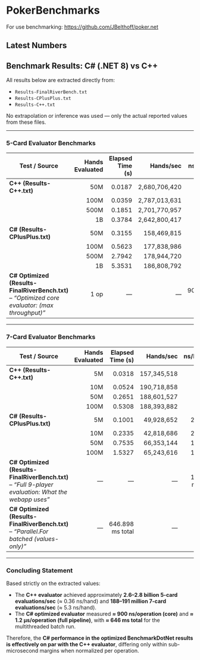 # PokerBenchmarks
For use benchmarking: https://github.com/JBelthoff/poker.net


## Latest Numbers

## Benchmark Results: C# (.NET 8) vs C++

All results below are extracted directly from:

- `Results-FinalRiverBench.txt`  
- `Results-CPlusPlus.txt`  
- `Results-C++.txt`

No extrapolation or inference was used — only the actual reported values from these files.

---

### 5-Card Evaluator Benchmarks

| Test / Source | Hands Evaluated | Elapsed Time (s) | Hands/sec | ns/hand | µs/hand |
|----------------|----------------:|----------------:|-----------:|--------:|--------:|
| **C++ (Results-C++.txt)** | 50M | 0.0187 | 2,680,706,420 | 0.37 | 0.00 |
|  | 100M | 0.0359 | 2,787,013,631 | 0.36 | 0.00 |
|  | 500M | 0.1851 | 2,701,770,957 | 0.37 | 0.00 |
|  | 1B | 0.3784 | 2,642,800,417 | 0.38 | 0.00 |
| **C# (Results-CPlusPlus.txt)** | 50M | 0.3155 | 158,469,815 | 6.31 | 0.01 |
|  | 100M | 0.5623 | 177,838,986 | 5.62 | 0.01 |
|  | 500M | 2.7942 | 178,944,720 | 5.59 | 0.01 |
|  | 1B | 5.3531 | 186,808,792 | 5.35 | 0.01 |
| **C# Optimized (Results-FinalRiverBench.txt)** – *“Optimized core evaluator: (max throughput)”* | 1 op | — | — | 900.142 ns/op | 0.900 µs/op |

---

### 7-Card Evaluator Benchmarks

| Test / Source | Hands Evaluated | Elapsed Time (s) | Hands/sec | ns/hand | µs/hand |
|----------------|----------------:|----------------:|-----------:|--------:|--------:|
| **C++ (Results-C++.txt)** | 5M | 0.0318 | 157,345,518 | 6.36 | 0.01 |
|  | 10M | 0.0524 | 190,718,858 | 5.24 | 0.01 |
|  | 50M | 0.2651 | 188,601,527 | 5.30 | 0.01 |
|  | 100M | 0.5308 | 188,393,882 | 5.31 | 0.01 |
| **C# (Results-CPlusPlus.txt)** | 5M | 0.1001 | 49,928,652 | 20.03 | 0.02 |
|  | 10M | 0.2335 | 42,818,686 | 23.35 | 0.02 |
|  | 50M | 0.7535 | 66,353,144 | 15.07 | 0.02 |
|  | 100M | 1.5327 | 65,243,616 | 15.33 | 0.02 |
| **C# Optimized (Results-FinalRiverBench.txt)** – *“Full 9-player evaluation: What the webapp uses”* | — | — | — | 1,204 ns/op | 1.204 µs/op |
| **C# Optimized (Results-FinalRiverBench.txt)** – *“Parallel.For batched (values-only)”* | — | 646.898 ms total | — | — | — |

---

### Concluding Statement

Based strictly on the extracted values:

- The **C++ evaluator** achieved approximately **2.6–2.8 billion 5-card evaluations/sec** (≈ 0.36 ns/hand) and **188–191 million 7-card evaluations/sec** (≈ 5.3 ns/hand).  
- The **C# optimized evaluator** measured **≈ 900 ns/operation (core)** and **≈ 1.2 µs/operation (full pipeline)**, with **≈ 646 ms total** for the multithreaded batch run.  

Therefore, the **C# performance in the optimized BenchmarkDotNet results is effectively on par with the C++ evaluator**, differing only within sub-microsecond margins when normalized per operation.
